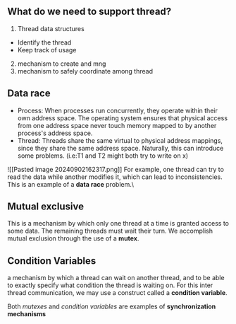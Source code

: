 ## What do we need to support thread?
1. Thread data structures 
- Identify the thread
- Keep track of usage 
2. mechanism to create and mng 
3. mechanism to safely coordinate among thread 

## Data race

- Process: When processes run concurrently, they operate within their own address space. The operating system ensures that physical access from one address space never touch memory mapped to by another process's address space.
- Thread: Threads share the same virtual to physical address mappings, since they share the same address space. Naturally, this can introduce some problems. (i.e:T1 and T2 might both try to write on x)

![[Pasted image 20240902162317.png]]
For example, one thread can try to read the data while another modifies it, which can lead to inconsistencies. This is an example of a **data race** problem.\

## Mutual exclusive

This is a mechanism by which only one thread at a time is granted access to some data. The remaining threads must wait their turn. We accomplish mutual exclusion through the use of a **mutex**.

## Condition Variables 

a mechanism by which a thread can wait on another thread, and to be able to exactly specify what condition the thread is waiting on. For this inter thread communication, we may use a construct called a **condition variable**.


Both _mutexes_ and _condition variables_ are examples of **synchronization mechanisms** 

